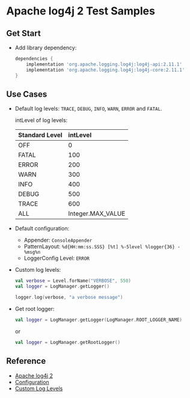
# Apache log4j 2 Test Samples

## Get Start

* Add library dependency:

    ```gradle
    dependencies {
        implementation 'org.apache.logging.log4j:log4j-api:2.11.1'
        implementation 'org.apache.logging.log4j:log4j-core:2.11.1'
    }
    ```

## Use Cases

* Default log levels: `TRACE`, `DEBUG`, `INFO`, `WARN`, `ERROR` and `FATAL`.

    intLevel of log levels:
    
    |Standard Level|intLevel|
    |:-------------|:-------|
    |OFF           |0       |
    |FATAL         |100     |
    |ERROR         |200     |
    |WARN          |300     |
    |INFO          |400     |
    |DEBUG         |500     |
    |TRACE         |600     |
    |ALL           |Integer.MAX_VALUE|

* Default configuration:

    - Appender: `ConsoleAppender`
    - PatternLayout: `%d{HH:mm:ss.SSS} [%t] %-5level %logger{36} - %msg%n`
    - LoggerConfig Level: `ERROR`

* Custom log levels:

    ```kotlin
    val verbose = Level.forName("VERBOSE", 550)
    val logger = LogManager.getLogger()

    logger.log(verbose, "a verbose message")
    ```

* Get root logger:

    ```kotlin
    val logger = LogManager.getLogger(LogManager.ROOT_LOGGER_NAME)
    ```

    or
    
    ```kotlin
    val logger = LogManager.getRootLogger()
    ```

## Reference

* [Apache log4j 2](https://logging.apache.org/log4j/2.x/index.html)
* [Configuration](https://logging.apache.org/log4j/2.x/manual/configuration.html)
* [Custom Log Levels](https://logging.apache.org/log4j/2.x/manual/customloglevels.html)